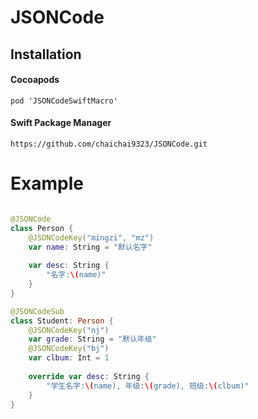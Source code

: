 # JSONCode

## Installation

#### Cocoapods

```
pod 'JSONCodeSwiftMacro'
```

#### Swift Package Manager

```
https://github.com/chaichai9323/JSONCode.git
```

# Example

```swift

@JSONCode
class Person {
    @JSONCodeKey("mingzi", "mz")
    var name: String = "默认名字"
    
    var desc: String {
        "名字:\(name)"
    }
}

@JSONCodeSub
class Student: Person {
    @JSONCodeKey("nj")
    var grade: String = "默认年级"
    @JSONCodeKey("bj")
    var clbum: Int = 1
    
    override var desc: String {
        "学生名字:\(name), 年级:\(grade), 班级:\(clbum)"
    }
}
```
